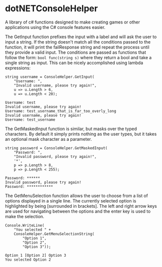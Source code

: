 # dotNETConsoleHelper
A library of c# functions designed to make creating games or other applications using the C# console features easier.

The GetInput function prefixes the input with a label and will ask the user to input a string. If the string doesn't match all the conditions passed to the function, it will print the failResponse string and repeat the process until they provide a valid input. The conditions are passed as functions that follow the form: ```bool func(string s)``` where they return a bool and take a single string as input. This can be nicely accomplished using lambda expressions:
```
string username = ConsoleHelper.GetInput(
	"Username: ",
	"Invalid username, please try again!",
	u => u.Length > 6,
	u => u.Length < 20);
```
```
Username: test
Invalid username, please try again!
Username: test_username_that_is_far_too_overly_long
Invalid username, please try again!
Username: test_username

```
The GetMaskedInput function is similar, but masks over the typed characters. By default it simply prints nothing as the user types, but it takes an optional mask character as a parameter.
```
string password = ConsoleHelper.GetMaskedInput(
	"Password: ",
	"Invalid password, please try again!",
	'*',
	p => p.Length > 8,
	p => p.Length < 255);
```
```
Password: ******
Invalid password, please try again!
Password: ************

```
The GetMenuSelection function allows the user to choose from a list of options displayed in a single line. The currently selected option is highlighted by being \[surrounded in brackets\]. The left and right arrow keys are used for navigating between the options and the enter key is used to make the selection.
```
Console.WriteLine(
	"You selected " +
	ConsoleHelper.GetMenuSelectionString(
		"Option 1",
		"Option 2",
		"Option 3"));
```
```
Option 1 [Option 2] Option 3
You selected Option 2

```
